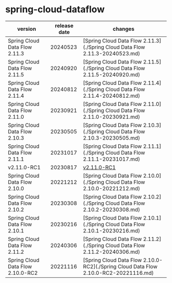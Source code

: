 # spring-cloud-dataflow

|              version              | release date |                                       changes                                        |
|-----------------------------------|--------------|--------------------------------------------------------------------------------------|
| Spring Cloud Data Flow 2.11.3     | 20240523     | [Spring Cloud Data Flow 2.11.3](./Spring Cloud Data Flow 2.11.3-20240523.md)         |
| Spring Cloud Data Flow 2.11.5     | 20240920     | [Spring Cloud Data Flow 2.11.5](./Spring Cloud Data Flow 2.11.5-20240920.md)         |
| Spring Cloud Data Flow 2.11.4     | 20240812     | [Spring Cloud Data Flow 2.11.4](./Spring Cloud Data Flow 2.11.4-20240812.md)         |
| Spring Cloud Data Flow 2.11.0     | 20230921     | [Spring Cloud Data Flow 2.11.0](./Spring Cloud Data Flow 2.11.0-20230921.md)         |
| Spring Cloud Data Flow 2.10.3     | 20230505     | [Spring Cloud Data Flow 2.10.3](./Spring Cloud Data Flow 2.10.3-20230505.md)         |
| Spring Cloud Data Flow 2.11.1     | 20231017     | [Spring Cloud Data Flow 2.11.1](./Spring Cloud Data Flow 2.11.1-20231017.md)         |
| v2.11.0-RC1                       | 20230817     | [v2.11.0-RC1](./v2.11.0-RC1-20230817.md)                                             |
| Spring Cloud Data Flow 2.10.0     | 20221212     | [Spring Cloud Data Flow 2.10.0](./Spring Cloud Data Flow 2.10.0-20221212.md)         |
| Spring Cloud Data Flow 2.10.2     | 20230308     | [Spring Cloud Data Flow 2.10.2](./Spring Cloud Data Flow 2.10.2-20230308.md)         |
| Spring Cloud Data Flow 2.10.1     | 20230216     | [Spring Cloud Data Flow 2.10.1](./Spring Cloud Data Flow 2.10.1-20230216.md)         |
| Spring Cloud Data Flow 2.11.2     | 20240306     | [Spring Cloud Data Flow 2.11.2](./Spring Cloud Data Flow 2.11.2-20240306.md)         |
| Spring Cloud Data Flow 2.10.0-RC2 | 20221116     | [Spring Cloud Data Flow 2.10.0-RC2](./Spring Cloud Data Flow 2.10.0-RC2-20221116.md) |

